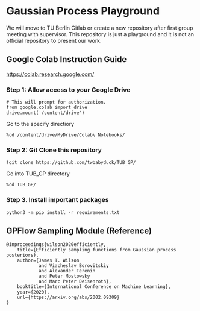 # Gaussian Process Playground

We will move to TU Berlin Gitlab or create a new repository after first group meeting
with supervisor. This repository is just a playground and it is not an official repository
to present our work.

## Google Colab Instruction Guide
https://colab.research.google.com/

### Step 1: Allow access to your Google Drive
```
# This will prompt for authorization.
from google.colab import drive
drive.mount('/content/drive')
```
Go to the specify directiory 
```
%cd /content/drive/MyDrive/Colab\ Notebooks/
```

### Step 2: Git Clone this repository
```
!git clone https://github.com/twbabyduck/TUB_GP/
```
Go into TUB_GP directory
```
%cd TUB_GP/
```

### Step 3. Install important packages
```
python3 -m pip install -r requirements.txt   
```

## GPFlow Sampling Module (Reference)
```
@inproceedings{wilson2020efficiently,
    title={Efficiently sampling functions from Gaussian process posteriors},
    author={James T. Wilson
            and Viacheslav Borovitskiy
            and Alexander Terenin
            and Peter Mostowsky
            and Marc Peter Deisenroth},
    booktitle={International Conference on Machine Learning},
    year={2020},
    url={https://arxiv.org/abs/2002.09309}
}
```